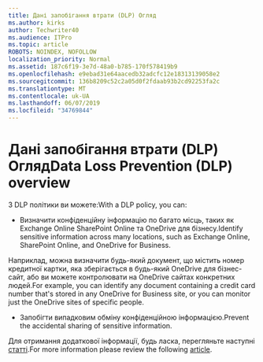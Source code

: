 ```yaml
---
title: Дані запобігання втрати (DLP) Огляд
ms.author: kirks
author: Techwriter40
ms.audience: ITPro
ms.topic: article
ROBOTS: NOINDEX, NOFOLLOW
localization_priority: Normal
ms.assetid: 187c6f19-3e7d-48a0-b785-170f578419b9
ms.openlocfilehash: e9ebad31e64aacedb32adcfc12e18313139058e2
ms.sourcegitcommit: 136b8209c52c2a05d0f2fdaab93b2cd92253fa2c
ms.translationtype: MT
ms.contentlocale: uk-UA
ms.lasthandoff: 06/07/2019
ms.locfileid: "34769844"
---
```

# <a name="data-loss-prevention-dlp-overview"></a><span data-ttu-id="5c2af-102">Дані запобігання втрати (DLP) Огляд</span><span class="sxs-lookup"><span data-stu-id="5c2af-102">Data Loss Prevention (DLP) overview</span></span>

<span data-ttu-id="5c2af-103">З DLP політики ви можете:</span><span class="sxs-lookup"><span data-stu-id="5c2af-103">With a DLP policy, you can:</span></span>

- <span data-ttu-id="5c2af-104">Визначити конфіденційну інформацію по багато місць, таких як Exchange Online SharePoint Online та OneDrive для бізнесу.</span><span class="sxs-lookup"><span data-stu-id="5c2af-104">Identify sensitive information across many locations, such as Exchange Online, SharePoint Online, and OneDrive for Business.</span></span>


<span data-ttu-id="5c2af-105">Наприклад, можна визначити будь-який документ, що містить номер кредитної картки, яка зберігається в будь-який OneDrive для бізнес-сайт, або ви можете контролювати на OneDrive сайтах конкретних людей.</span><span class="sxs-lookup"><span data-stu-id="5c2af-105">For example, you can identify any document containing a credit card number that's stored in any OneDrive for Business site, or you can monitor just the OneDrive sites of specific people.</span></span>

- <span data-ttu-id="5c2af-106">Запобігти випадковим обміну конфіденційною інформацією.</span><span class="sxs-lookup"><span data-stu-id="5c2af-106">Prevent the accidental sharing of sensitive information.</span></span>


<span data-ttu-id="5c2af-107">Для отримання додаткової інформації, будь ласка, перегляньте наступні [статті](https://docs.microsoft.com/office365/securitycompliance/data-loss-prevention-policies).</span><span class="sxs-lookup"><span data-stu-id="5c2af-107">For more information please review the following [article](https://docs.microsoft.com/office365/securitycompliance/data-loss-prevention-policies).</span></span>

